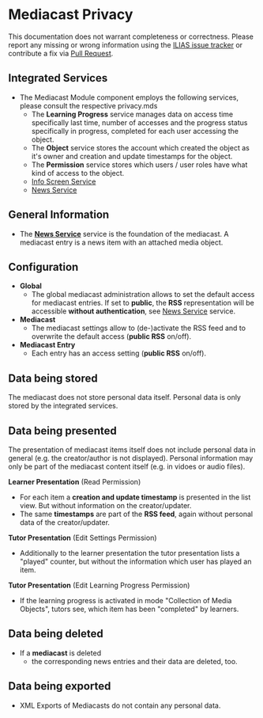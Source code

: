 # Mediacast Privacy

This documentation does not warrant completeness or correctness. Please report any
missing or wrong information using the [ILIAS issue tracker](https://mantis.ilias.de)
or contribute a fix via [Pull Request](../../docs/development/contributing.md#pull-request-to-the-repositories).

## Integrated Services

- The Mediacast Module component employs the following services, please consult the respective privacy.mds
    - The **Learning Progress** service manages data on access time specifically last time, number of accesses and the progress status specifically in progress, completed for each user accessing the object.
    - The **Object** service stores the account which created the
      object as it's owner and creation and update timestamps for the
      object.
    - The **Permission** service stores which users / user roles have what kind
      of access to the object.
    - [Info Screen Service](../../Services/InfoScreen/PRIVACY.md)
    - [News Service](../../Services/News/Privacy.md)

## General Information

- The **[News Service](../../Services/News/Privacy.md)** service is the foundation of the mediacast. A mediacast entry is a news item with an attached media object.

## Configuration

- **Global**
    - The global mediacast administration allows to set the default access for mediacast entries. If set to **public**, the **RSS** representation will be accessible **without authentication**, see [News Service](../../Services/News/Privacy.md) service.
- **Mediacast**
    - The mediacast settings allow to (de-)activate the RSS feed and to overwrite the default access (**public RSS** on/off).
- **Mediacast Entry**
    - Each entry has an access setting (**public RSS** on/off).

## Data being stored

The mediacast does not store personal data itself. Personal data is only stored by the integrated services.

## Data being presented

The presentation of mediacast items itself does not include personal data in general (e.g. the creator/author is not displayed). Personal information may only be part of the mediacast content itself (e.g. in vidoes or audio files).

**Learner Presentation** (Read Permission)
- For each item a **creation and update timestamp** is presented in the list view. But without information on the creator/updater.
- The same **timestamps** are part of the **RSS feed**, again without personal data of the creator/updater.

**Tutor Presentation** (Edit Settings Permission)
- Additionally to the learner presentation the tutor presentation lists a "played" counter, but without the information which user has played an item.

**Tutor Presentation** (Edit Learning Progress Permission)
- If the learning progress is activated in mode "Collection of Media Objects", tutors see, which item has been "completed" by learners.

## Data being deleted

- If a **mediacast** is deleted
    - the corresponding news entries and their data are deleted, too.

## Data being exported

- XML Exports of Mediacasts do not contain any personal data.

